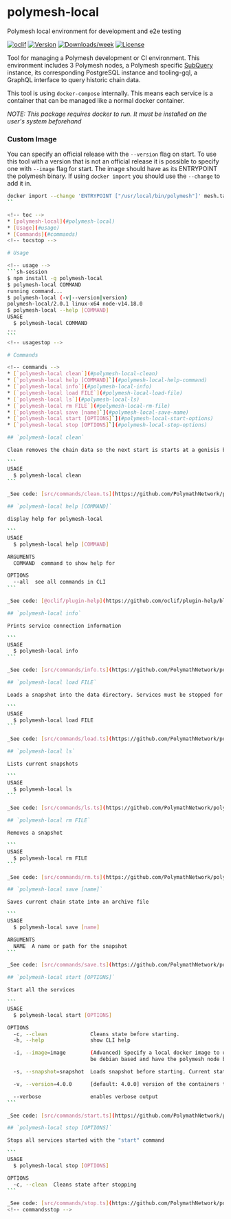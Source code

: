 # polymesh-local

Polymesh local environment for development and e2e testing

[![oclif](https://img.shields.io/badge/cli-oclif-brightgreen.svg)](https://oclif.io)
[![Version](https://img.shields.io/npm/v/polymesh-local.svg)](https://npmjs.org/package/polymesh-local)
[![Downloads/week](https://img.shields.io/npm/dw/polymesh-local.svg)](https://npmjs.org/package/polymesh-local)
[![License](https://img.shields.io/npm/l/polymesh-local.svg)](https://github.com/PolymathNetwork/polymesh-local/blob/master/package.json)

Tool for managing a Polymesh development or CI environment. This environment includes 3 Polymesh nodes, a Polymesh specific [SubQuery](https://subquery.network/) instance, its corresponding PostgreSQL instance and tooling-gql, a GraphQL interface to query historic chain data.

This tool is using `docker-compose` internally. This means each service is a container that can be managed like a normal docker container.

_NOTE: This package requires docker to run. It must be installed on the user's system beforehand_

### Custom Image

You can specify an official release with the `--version` flag on start. To use this tool with a version that is not an official release it is possible to specify one with `--image` flag for start. The image should have as its ENTRYPOINT the polymesh binary. If using `docker import` you should use the `--change` to add it in.

````sh
docker import --change 'ENTRYPOINT ["/usr/local/bin/polymesh"]' mesh.tar mypoly:latest
``

<!-- toc -->
* [polymesh-local](#polymesh-local)
* [Usage](#usage)
* [Commands](#commands)
<!-- tocstop -->

# Usage

<!-- usage -->
```sh-session
$ npm install -g polymesh-local
$ polymesh-local COMMAND
running command...
$ polymesh-local (-v|--version|version)
polymesh-local/2.0.1 linux-x64 node-v14.18.0
$ polymesh-local --help [COMMAND]
USAGE
  $ polymesh-local COMMAND
...
```
<!-- usagestop -->

# Commands

<!-- commands -->
* [`polymesh-local clean`](#polymesh-local-clean)
* [`polymesh-local help [COMMAND]`](#polymesh-local-help-command)
* [`polymesh-local info`](#polymesh-local-info)
* [`polymesh-local load FILE`](#polymesh-local-load-file)
* [`polymesh-local ls`](#polymesh-local-ls)
* [`polymesh-local rm FILE`](#polymesh-local-rm-file)
* [`polymesh-local save [name]`](#polymesh-local-save-name)
* [`polymesh-local start [OPTIONS]`](#polymesh-local-start-options)
* [`polymesh-local stop [OPTIONS]`](#polymesh-local-stop-options)

## `polymesh-local clean`

Clean removes the chain data so the next start is starts at a genisis block. Services must be stopped for this command to work

```
USAGE
  $ polymesh-local clean
```

_See code: [src/commands/clean.ts](https://github.com/PolymathNetwork/polymesh-local/blob/v2.0.1/src/commands/clean.ts)_

## `polymesh-local help [COMMAND]`

display help for polymesh-local

```
USAGE
  $ polymesh-local help [COMMAND]

ARGUMENTS
  COMMAND  command to show help for

OPTIONS
  --all  see all commands in CLI
```

_See code: [@oclif/plugin-help](https://github.com/oclif/plugin-help/blob/v3.2.2/src/commands/help.ts)_

## `polymesh-local info`

Prints service connection information

```
USAGE
  $ polymesh-local info
```

_See code: [src/commands/info.ts](https://github.com/PolymathNetwork/polymesh-local/blob/v2.0.1/src/commands/info.ts)_

## `polymesh-local load FILE`

Loads a snapshot into the data directory. Services must be stopped for this command to work

```
USAGE
  $ polymesh-local load FILE
```

_See code: [src/commands/load.ts](https://github.com/PolymathNetwork/polymesh-local/blob/v2.0.1/src/commands/load.ts)_

## `polymesh-local ls`

Lists current snapshots

```
USAGE
  $ polymesh-local ls
```

_See code: [src/commands/ls.ts](https://github.com/PolymathNetwork/polymesh-local/blob/v2.0.1/src/commands/ls.ts)_

## `polymesh-local rm FILE`

Removes a snapshot

```
USAGE
  $ polymesh-local rm FILE
```

_See code: [src/commands/rm.ts](https://github.com/PolymathNetwork/polymesh-local/blob/v2.0.1/src/commands/rm.ts)_

## `polymesh-local save [name]`

Saves current chain state into an archive file

```
USAGE
  $ polymesh-local save [name]

ARGUMENTS
  NAME  A name or path for the snapshot
```

_See code: [src/commands/save.ts](https://github.com/PolymathNetwork/polymesh-local/blob/v2.0.1/src/commands/save.ts)_

## `polymesh-local start [OPTIONS]`

Start all the services

```
USAGE
  $ polymesh-local start [OPTIONS]

OPTIONS
  -c, --clean              Cleans state before starting.
  -h, --help               show CLI help

  -i, --image=image        (Advanced) Specify a local docker image to use for Polymesh containers. Such an image should
                           be debian based and have the polymesh node binary set as its entrypoint

  -s, --snapshot=snapshot  Loads snapshot before starting. Current state used if not passed

  -v, --version=4.0.0      [default: 4.0.0] version of the containers to run

  --verbose                enables verbose output
```

_See code: [src/commands/start.ts](https://github.com/PolymathNetwork/polymesh-local/blob/v2.0.1/src/commands/start.ts)_

## `polymesh-local stop [OPTIONS]`

Stops all services started with the "start" command

```
USAGE
  $ polymesh-local stop [OPTIONS]

OPTIONS
  -c, --clean  Cleans state after stopping
```

_See code: [src/commands/stop.ts](https://github.com/PolymathNetwork/polymesh-local/blob/v2.0.1/src/commands/stop.ts)_
<!-- commandsstop -->
